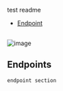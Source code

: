 test readme
- [Endpoint](#endpoints)

<img width="2" alt="Screenshot 2021-09-23 at 6 34 01 PM" src="https://user-images.githubusercontent.com/60310039/135845150-d9cff45b-522c-4a23-a1fe-759b5338cf2f.png">


![image](https://user-images.githubusercontent.com/60310039/135843381-06ce8ce0-6168-46df-adb4-800086bdfff0.png)



## Endpoints
    endpoint section
